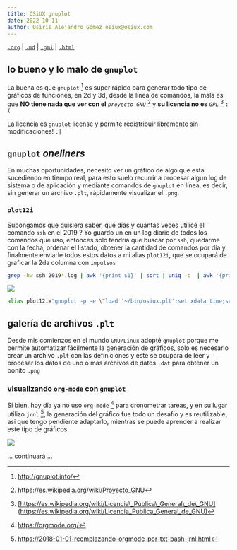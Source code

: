```yaml
---
title: OSiUX gnuplot
date: 2022-10-11
author: Osiris Alejandro Gómez osiux@osiux.com
---
```


[`.org`](https://gitlab.com/osiux/osiux.gitlab.io/-/raw/master/plt.org) |
[`.md`](https://gitlab.com/osiux/osiux.gitlab.io/-/raw/master/plt.md) |
[`.gmi`](gemini://gmi.osiux.com/plt.gmi) |
[`.html`](https://osiux.gitlab.io/plt.html)

## lo bueno y lo malo de `gnuplot`

La buena es que `gnuplot` [^1] es super rápido para generar todo tipo de
gráficos de funciones, en 2d y 3d, desde la línea de comandos, la mala
es que **NO tiene nada que ver con el** *`proyecto GNU`* [^2] y **su
licencia no es** *`GPL`* [^3] `:(`

La licencia es `gnuplot` license y permite redistribuir libremente sin
modificaciones! `:|`

## `gnuplot` *oneliners*

En muchas oportunidades, necesito ver un gráfico de algo que esta
sucediendo en tiempo real, para esto suelo recurrir a procesar algun log
de sistema o de aplicación y mediante comandos de `gnuplot` en línea, es
decir, sin generar un archivo `.plt`, rápidamente visualizar el `.png`.

### `plot12i`

Supongamos que quisiera saber, qué días y cuántas veces utilicé el
comando `ssh` en el 2019 ? Yo guardo un en un log diario de todos los
comandos que uso, entonces solo tendría que buscar por `ssh`, quedarme
con la fecha, ordenar el listado, obtener la cantidad de comandos por
día y finalmente enviarle todos estos datos a mi alias `plot12i`, que se
ocupará de graficar la 2da columna con `impulsos`

``` {.bash org-language="sh" exports="code"}
grep -hw ssh 2019*.log | awk '{print $1}' | sort | uniq -c  | awk '{print $2,$1}' | plot12i

```

[![](https://osiux.com/tmb/plot12i-ssh-2019.png)](https://osiux.com/img/plot12i-ssh-2019.png)

``` {.bash org-language="sh" eports="code"}
alias plot12i="gnuplot -p -e \"load '~/bin/osiux.plt';set xdata time;set timefmt '%Y-%m-%d';set format x '%Y/%m';plot '-' u 1:2 w i ls 1 \" > /tmp/plt.png && pqiv -i /tmp/plt.png"

```

## galería de archivos `.plt`

Desde mis comienzos en el mundo `GNU/Linux` adopté `gnuplot` porque me
permite automatizar fácilmente la generación de gráficos, solo es
necesario crear un archivo `.plt` con las definiciones y éste se ocupará
de leer y procesar los datos de uno o mas archivos de datos `.dat` para
obtener un bonito `.png`

### [visualizando `org-mode` con `gnuplot`](visualizando-org-mode-con-gnuplot)

Si bien, hoy día ya no uso `org-mode` [^4] para cronometrar tareas, y en
su lugar utilizo `jrnl` [^5], la generación del gráfico fue todo un
desafío y es reutilizable, asi que tengo pendiente adaptarlo, mientras
se puede aprender a realizar este tipo de gráficos.

[![](https://osiux.com/tmb/org-task-by-day-2011.png)](file:visualizando-org-mode-con-gnuplot.org)

... continuará ...

[^1]: <http://gnuplot.info/>

[^2]: <https://es.wikipedia.org/wiki/Proyecto_GNU>

[^3]: [https://es.wikipedia.org/wiki/Licencia\_Pública\_General\_de\_GNU](https://es.wikipedia.org/wiki/Licencia_Pública_General_de_GNU)

[^4]: <https://orgmode.org/>

[^5]: <https://2018-01-01-reemplazando-orgmode-por-txt-bash-jrnl.html>
